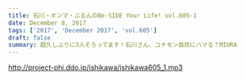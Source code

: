 ```yaml
---
title: 石川・ホンマ・ぶるんのBe-SIDE Your Life! vol.605-1
date: December 8, 2017
tags: ['2017', 'December 2017', 'vol.605']
draft: false
summary: 超久しぶりに3人そろってます！石川さん、コナモン自炊にハマる？MIURA
---
```


http://project-phi.ddo.jp/ishikawa/ishikawa605_1.mp3